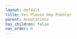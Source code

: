 ```yaml
---
layout: default
title: Yes Please Amy Poehler
parent: Annotations
has_children: false
nav_order: 0
---
```

<html xmlns="http://www.w3.org/TR/1999/REC-html-in-xml" xml:lang="en"
	lang="en">
	<head>
                <meta http-equiv="Content-Type" content="application/xhtml+xml; charset=UTF-8" />
                <!-- HTML5 -->
                <meta charset="UTF-8"/>
		<style type="text/css">
                    .bodyContainer {
    font-family: Arial, Helvetica, sans-serif;
    text-align: center;
    padding-left: 32px;
    padding-right: 32px;
}

.notebookFor {
    font-size: 18px;
    font-weight: 700;
    text-align: center;
    color: rgb(119, 119, 119);
    margin: 24px 0px 0px;
    padding: 0px;
}

.bookTitle {
    font-size: 32px;
    font-weight: 700;
    text-align: center;
    color: #333333;
    margin-top: 22px;
    padding: 0px;
}

.authors {
    font-size: 13px;
    font-weight: 700;
    text-align: center;
    color: rgb(119, 119, 119);
    margin-top: 22px;
    margin-bottom: 24px; 
    padding: 0px;
}

.citation {
    font-size: 16px;
    font-weight: 500;
    text-align: center;
    color: #333333;
    margin-top: 22px;
    margin-bottom: 24px;
    padding: 0px;
}

.sectionHeading {
    font-size: 24px;
    font-weight: 700;
    text-align: left;
    color: #333333;
    margin-top: 24px;
    padding: 0px;
}

.noteHeading {
    font-size: 18px;
    font-weight: 700;
    text-align: left;
    color: #333333;
    margin-top: 20px;
    padding: 0px;
}

.noteText {
    font-size: 18px;
    font-weight: 500;
    text-align: left;
    color: #333333;
    margin: 2px 0px 0px;
    padding: 0px;
}

.highlight_blue {
    color: rgb(178, 205, 251);
}

.highlight_orange {
    color: #ffd7ae;
}

.highlight_pink {
    color: rgb(255, 191, 206);
}

.highlight_yellow {
    color: rgb(247, 206, 0);
}

.notebookGraphic {
    margin-top: 10px;
    text-align: left;
}

.notebookGraphic img {
    -o-box-shadow:      0px 0px 5px #888;
    -icab-box-shadow:   0px 0px 5px #888;
    -khtml-box-shadow:  0px 0px 5px #888;
    -moz-box-shadow:    0px 0px 5px #888;
    -webkit-box-shadow: 0px 0px 5px #888;
    box-shadow:         0px 0px 5px #888; 
    max-width: 100%;
    height: auto;
}

hr {
    border: 0px none;
    height: 1px;
    background: none repeat scroll 0% 0% rgb(221, 221, 221);
}

		</style>
		<script type="text/javascript">
		    
		</script>
		<title></title>
	</head>
    <body>
        <div class="bodyContainer">
            <div class="notebookFor">
Notebook for
</div>
<div class="bookTitle">
Yes Please (Amy Poehler) (Z-Library)
</div>
<div class="authors">
</div>
<div class="citation">
</div>
<hr />

            <div class="sectionHeading">
Writing Is Hard: A Preface
</div>
<div class="noteHeading">
Highlight (<span class="highlight_yellow">yellow</span>) -  Page 12
</div>
<div class="noteText">
The truth is, writing is this: hard and boring and occasionally great but usually not.
</div>
<div class="noteHeading">
Highlight (<span class="highlight_yellow">yellow</span>) -  Page 14
</div>
<div class="noteText">
Nora Ephron’s Heartburn
</div>
<div class="noteHeading">
Highlight (<span class="highlight_yellow">yellow</span>) -  Page 17
</div>
<div class="noteText">
You do it because the doing of it is the thing. The doing is the thing. The talking and worrying and thinking is not the thing. That is what I know. Writing the book is about writing the book.
</div>
<div class="noteHeading">
Highlight (<span class="highlight_yellow">yellow</span>) -  Page 17
</div>
<div class="noteText">
what else are we going to do? Say no? Say no to an opportunity that may be slightly out of our comfort zone? Quiet our voice because we are worried it is not perfect?
</div>
<div class="sectionHeading">
Instructions for How to Use This Book
</div>
<div class="noteHeading">
Highlight (<span class="highlight_yellow">yellow</span>) -  Page 21
</div>
<div class="noteText">
they say “Yes please” because most people are rude and nice manners are the secret keys to the universe.
</div>
<div class="sectionHeading">
Part One: Say Whatever You Want
</div>
<div class="noteHeading">
Highlight (<span class="highlight_yellow">yellow</span>) - How I Fell in Love with Improv: Boston >  Page 32
</div>
<div class="noteText">
The accent is a really hard thing for me. It reminds me of my family and my childhood, but it’s one of the worst- sounding accents out there.
</div>
<div class="noteHeading">
Highlight (<span class="highlight_yellow">yellow</span>) - Plain Girl vs. the Demon >  Page 37
</div>
<div class="noteText">
I hate how I look. I hate how my face looks my body looks I am too fat or too skinny or too tall or too wide or my legs are too stupid and my face is too smiley or my teeth are dumb and my nose is serious and my stomach is being so lame. Then we think, “I am so ungrateful.
</div>
<div class="noteHeading">
Highlight (<span class="highlight_yellow">yellow</span>) - Plain Girl vs. the Demon >  Page 38
</div>
<div class="noteText">
We wore silk blouses and shoulder pads, neon earrings and jodhpur pants.
</div>
<div class="noteHeading">
Highlight (<span class="highlight_yellow">yellow</span>) - Plain Girl vs. the Demon >  Page 40
</div>
<div class="noteText">
Is there a word for when you are young and pretending to have lived and loved a thousand lives?
</div>
<div class="noteHeading">
Highlight (<span class="highlight_yellow">yellow</span>) - Plain Girl vs. the Demon >  Page 40
</div>
<div class="noteText">
But I cannot, in good faith, pretend I have fallen in love with how I look. The demon still visits me often.
</div>
<div class="noteHeading">
Highlight (<span class="highlight_yellow">yellow</span>) - Plain Girl vs. the Demon >  Page 42
</div>
<div class="noteText">
Decide what your currency is early. Let go of what you will never have. People who do this are happier and sexier.
</div>
<div class="noteHeading">
Highlight (<span class="highlight_yellow">yellow</span>) - Plain Girl vs. the Demon >  Page 43
</div>
<div class="noteText">
Looking silly can be very powerful. People who are committing and taking risks become the king and queen of my prom.
</div>
<div class="noteHeading">
Highlight (<span class="highlight_yellow">yellow</span>) - Plain Girl vs. the Demon >  Page 44
</div>
<div class="noteText">
Sticking up for ourselves in the same way we would one of our friends is a hard but satisfying thing to do. Sometimes it works.
</div>
<div class="noteHeading">
Highlight (<span class="highlight_yellow">yellow</span>) - Laughing to Crying to Laughing >  Page 50
</div>
<div class="noteText">
Trying to get pregnant is the most vulnerable thing in the world.
</div>
<div class="noteHeading">
Highlight (<span class="highlight_yellow">yellow</span>) - Sorry, Sorry, Sorry >  Page 87
</div>
<div class="noteText">
I made a lot of noise because I felt bad about hurting someone’s feelings and I didn’t want to get quiet and really figure out how I felt.
</div>
<div class="noteHeading">
Highlight (<span class="highlight_yellow">yellow</span>) - Sorry, Sorry, Sorry >  Page 88
</div>
<div class="noteText">
Shame is difficult. It’s a weapon and a signal. It can paralyze or motivate.
</div>
<div class="noteHeading">
Highlight (<span class="highlight_yellow">yellow</span>) - Sorry, Sorry, Sorry >  Page 88
</div>
<div class="noteText">
We want so badly to plead our case and tell our story. The bad news is that everybody has a story.
</div>
<div class="noteHeading">
Highlight (<span class="highlight_yellow">yellow</span>) - Sorry, Sorry, Sorry >  Page 89
</div>
<div class="noteText">
I like picking fair targets. I don’t like calling babies on websites ugly or comedy that relies on humiliation.
</div>
<div class="noteHeading">
Highlight (<span class="highlight_yellow">yellow</span>) - Sorry, Sorry, Sorry >  Page 94
</div>
<div class="noteText">
Too many people already fear, and are often disgusted or put off in other ways by disability and it saddened me to think of the impact the skit may have had in adding fuel to that fire.
</div>
<div class="noteHeading">
Highlight (<span class="highlight_yellow">yellow</span>) - Sorry, Sorry, Sorry >  Page 95
</div>
<div class="noteText">
Shame makes people abandon their children and drink themselves to death. It also keeps us from true happiness. An apology is a glorious release.
</div>
<div class="noteHeading">
Highlight (<span class="highlight_yellow">yellow</span>) - Talk to Yourself Like You’re Ninety >  Page 109
</div>
<div class="noteText">
The strange thing is that the moment people start looking at you less is when you start being able to see through people more.
</div>
<div class="noteHeading">
Highlight (<span class="highlight_yellow">yellow</span>) - Talk to Yourself Like You’re Ninety >  Page 109
</div>
<div class="noteText">
Gone are the days (hopefully) when you take everything personally and internalize everyone’s behavior.
</div>
<div class="noteHeading">
Highlight (<span class="highlight_yellow">yellow</span>) - Talk to Yourself Like You’re Ninety >  Page 110
</div>
<div class="noteText">
The pressure of “What are you going to do?” makes everybody feel like they haven’t done anything yet.
</div>
<div class="noteHeading">
Highlight (<span class="highlight_yellow">yellow</span>) - Talk to Yourself Like You’re Ninety >  Page 110
</div>
<div class="noteText">
Young and old need to relax in the moment and live where they are. Be Here Now, like the great book says.
</div>
<div class="noteHeading">
Highlight (<span class="highlight_yellow">yellow</span>) - Talk to Yourself Like You’re Ninety >  Page 111
</div>
<div class="noteText">
Here’s what my ninety- year- old self tells me.
</div>
<div class="sectionHeading">
Part Two: Do Whatever You Like
</div>
<div class="noteHeading">
Highlight (<span class="highlight_yellow">yellow</span>) - How I Fell in Love with Improv: Chicago >  Page 115
</div>
<div class="noteText">
When people are nervous and put on the spot, they tend to show you who they really are.
</div>
<div class="noteHeading">
Highlight (<span class="highlight_yellow">yellow</span>) - How I Fell in Love with Improv: Chicago >  Page 119
</div>
<div class="noteText">
I started improvising with people better than me and got better myself. I started to call myself an artist.
</div>
<div class="noteHeading">
Highlight (<span class="highlight_yellow">yellow</span>) - How I Fell in Love with Improv: Chicago >  Page 124
</div>
<div class="noteText">
Being foolish was the smartest thing to do.
</div>
<div class="noteHeading">
Highlight (<span class="highlight_yellow">yellow</span>) - The Russians Are Coming >  Page 134
</div>
<div class="noteText">
And then Keri’s mom, Ginny, got cancer. Suddenly the world was small and tight. Our parents could get sick and our pretend games felt a million miles
</div>
<div class="noteHeading">
Highlight (<span class="highlight_yellow">yellow</span>) - The Russians Are Coming >  Page 135
</div>
<div class="noteText">
All of my practice chasing bad guys did not add up to much. Cancer was too scary and too real, and I wanted the whole thing to go away.
</div>
<div class="noteHeading">
Highlight (<span class="highlight_yellow">yellow</span>) - The Russians Are Coming >  Page 136
</div>
<div class="noteText">
luxury afforded to those of us left untouched by trauma. Sometimes I would use these tragedy- porn shows to unlock deep feelings or cut through the numbness. I would read terrible stories to punish myself for my lucky life.
</div>
<div class="noteHeading">
Highlight (<span class="highlight_yellow">yellow</span>) - The Russians Are Coming >  Page 136
</div>
<div class="noteText">
One evening, Will tried to gently point out that drinking a bottle of wine by myself while I watched Oprah on DVR probably wasn’t the best way to feel better.
</div>
<div class="noteHeading">
Highlight (<span class="highlight_yellow">yellow</span>) - The Russians Are Coming >  Page 136
</div>
<div class="noteText">
Let’s end by pointing out all the positive ways you can scare yourself and feel alive. You can tell someone you love them first.
</div>
<div class="noteHeading">
Highlight (<span class="highlight_yellow">yellow</span>) - The Russians Are Coming >  Page 136
</div>
<div class="noteText">
You can jump out of an airplane or spend Christmas Day all by your lonesome. You can help people who need help and fight real bad guys.
</div>
<div class="noteHeading">
Highlight (<span class="highlight_yellow">yellow</span>) - The Russians Are Coming >  Page 137
</div>
<div class="noteText">
Adventure and danger can be good for your heart and soul. Violence and desperation are brutal things to search out. Why search out the horror? It’s around us in real ways every day.
</div>
<div class="noteHeading">
Highlight (<span class="highlight_yellow">yellow</span>) - Every Mother Needs a Wife >  Page 153
</div>
<div class="noteText">
9. A stay- at- home mother needs a nanny, can afford one, and refuses to hire one, and in doing so denies her kids another caring and nurturing adult and denies herself some much- needed personal time and self- care.
</div>
<div class="noteHeading">
Highlight (<span class="highlight_yellow">yellow</span>) - My World-Famous Sex Advice >  Page 157
</div>
<div class="noteText">
Don’t have sex with people you don’t want to have sex with. Remember that no matter how old you are, every time you see that person the first thing you will think of is “I had sex with you.”
</div>
<div class="noteHeading">
Highlight (<span class="highlight_yellow">yellow</span>) - My World-Famous Sex Advice >  Page 158
</div>
<div class="noteText">
Cool it on the porn and jerking off. We think porn is great and so is jerking off, but if we are going to have sex it may cause some problems. If you depend too heavily on the technical or visual then you may not notice the real flesh- and- blood person in your bed.
</div>
<div class="noteHeading">
Highlight (<span class="highlight_yellow">yellow</span>) - My World-Famous Sex Advice >  Page 158
</div>
<div class="noteText">
you don’t get an erection, we know it’s usually not because of us. We look concerned because we are wondering if it will keep happening.
</div>
<div class="noteHeading">
Highlight (<span class="highlight_yellow">yellow</span>) - Gimme That Pudding >  Page 161
</div>
<div class="noteText">
The worst part of being nominated for any award is that despite your best efforts, you start to want the pudding. You spend weeks thinking about how it doesn’t matter and it’s all just an honor and then seconds before the name of the winner is announced everything inside you screams . . . “GIMME THAT PUDDING!!”
</div>
<div class="noteHeading">
Highlight (<span class="highlight_yellow">yellow</span>) - Gimme That Pudding >  Page 162
</div>
<div class="noteText">
which shows you how much power distraction can hold. I ended up having a very fun night and coming to the realization that the less seriously I take these things, the better. I honestly don’t even remember who won that year. (Kristin Chenoweth.)
</div>
<div class="noteHeading">
Highlight (<span class="highlight_yellow">yellow</span>) - Gimme That Pudding >  Page 165
</div>
<div class="noteText">
Nothing reminds you of what is important more than being face- to- face with children who lack basic love and care. My separation had given me a major case of the fuck- its. Ambivalence can be a powerful tool.
</div>
<div class="noteHeading">
Highlight (<span class="highlight_yellow">yellow</span>) - Bad Sleeper >  Page 178
</div>
<div class="noteText">
The thing about little babies is that you are always afraid they are going to die. At least in the beginning. You are constantly checking to make sure they didn’t die and you haven’t killed them.
</div>
<div class="noteHeading">
Highlight (<span class="highlight_yellow">yellow</span>) - Bad Sleeper >  Page 179
</div>
<div class="noteText">
Annie from Annie says, when she reminds us that tomorrow is only a day away. Sleep can completely change your entire outlook on life. One good night’s sleep can help you realize that you shouldn’t break up with someone, or you are being too hard on your friend, or you actually will win the race or the game or get the job.
</div>
<div class="sectionHeading">
Part Three: Be Whoever You Are
</div>
<div class="noteHeading">
Highlight (<span class="highlight_yellow">yellow</span>) - How I Fell in Love with Improv: New York >  Page 188
</div>
<div class="noteText">
It was sketch and improv 24/ 7. We had no one to take care of but ourselves.
</div>
<div class="noteHeading">
Highlight (<span class="highlight_yellow">yellow</span>) - Don’t Forget to Tip Your Waitresses >  Page 210
</div>
<div class="noteText">
I learned almost all the people in a working kitchen are having sex with each other. Except for the Bangladeshi busboys, who are supporting three kids back home and trying not to strangle the awful white teenagers complaining about their summer job.
</div>
<div class="noteHeading">
Highlight (<span class="highlight_yellow">yellow</span>) - Don’t Forget to Tip Your Waitresses >  Page 211
</div>
<div class="noteText">
I learned that I was getting way too good at a job that was not my life’s passion. I learned that I was the only one not doing cocaine.
</div>
<div class="noteHeading">
Highlight (<span class="highlight_yellow">yellow</span>) - Treat Your Career Like a Bad Boyfriend >  Page 217
</div>
<div class="noteText">
One, my teeth were kind of jacked up, and that never bodes well in close- ups. Two, I don’t have symmetrical good looks
</div>
<div class="noteHeading">
Highlight (<span class="highlight_yellow">yellow</span>) - Treat Your Career Like a Bad Boyfriend >  Page 217
</div>
<div class="noteText">
have ever gotten was due to someone knowing my work or seeing me in something else. I was in UCB and Andy Richter suggested I do stuff for Conan. Being on Conan helped me land a part in Deuce Bigalow. My UCB television show and friends helped me get an audition for SNL; my SNL connections resulted in Parks and Recreation.
</div>
<div class="noteHeading">
Highlight (<span class="highlight_yellow">yellow</span>) - Treat Your Career Like a Bad Boyfriend >  Page 218
</div>
<div class="noteText">
Plenty of talented people don’t have the careers they want. Plenty of untalented people make millions and make movies. There is a difference between determination and talent. Hard work doesn’t always matter.
</div>
<div class="noteHeading">
Highlight (<span class="highlight_yellow">yellow</span>) - Treat Your Career Like a Bad Boyfriend >  Page 218
</div>
<div class="noteText">
not want something can work. Really not caring if you get it takes a lifetime of practice.
</div>
<div class="noteHeading">
Highlight (<span class="highlight_yellow">yellow</span>) - Treat Your Career Like a Bad Boyfriend >  Page 218
</div>
<div class="noteText">
am introducing a new idea. Try to care less. Practice ambivalence. Learn to let go of wanting it. Treat your career like a bad boyfriend.
</div>
<div class="noteHeading">
Highlight (<span class="highlight_yellow">yellow</span>) - Treat Your Career Like a Bad Boyfriend >  Page 219
</div>
<div class="noteText">
Creativity is connected to your passion, that light inside you that drives you. That joy that comes when you do something you love. That small voice that tells you, “I like this. Do this again. You are good at it. Keep going.”
</div>
<div class="noteHeading">
Highlight (<span class="highlight_yellow">yellow</span>) - Treat Your Career Like a Bad Boyfriend >  Page 219
</div>
<div class="noteText">
Career is different. Career is the stringing together of opportunities and jobs. Mix in public opinion and past regrets.
</div>
<div class="noteHeading">
Highlight (<span class="highlight_yellow">yellow</span>) - Treat Your Career Like a Bad Boyfriend >  Page 219
</div>
<div class="noteText">
Career is the thing that will not fill you up and never make you truly whole. Depending on your career is like eating cake for breakfast and wondering why you start crying an hour later.
</div>
<div class="noteHeading">
Highlight (<span class="highlight_yellow">yellow</span>) - Treat Your Career Like a Bad Boyfriend >  Page 220
</div>
<div class="noteText">
Either way, we both agreed that ambivalence is key to success.
</div>
<div class="noteHeading">
Highlight (<span class="highlight_yellow">yellow</span>) - Treat Your Career Like a Bad Boyfriend >  Page 220
</div>
<div class="noteText">
You have to care about your work but not about the result. You have to care about how good you are and how good you feel, but not about how good people think you are or how good people think you look.
</div>
<div class="noteHeading">
Highlight (<span class="highlight_yellow">yellow</span>) - Treat Your Career Like a Bad Boyfriend >  Page 221
</div>
<div class="noteText">
You will never climb Career Mountain and get to the top and shout, “I made it!”
</div>
<div class="noteHeading">
Highlight (<span class="highlight_yellow">yellow</span>) - Treat Your Career Like a Bad Boyfriend >  Page 221
</div>
<div class="noteText">
Most people I know struggle with that complicated soup of feeling slighted on one hand and like a total fraud on the other. Our ego is a monster that loves to sit at the head of the table, and I have learned that my ego is just as rude and loud and hungry as everyone else’s. It doesn’t matter how much you get; you are left wanting more. Success is filled with MSG.
</div>
<div class="noteHeading">
Highlight (<span class="highlight_yellow">yellow</span>) - Treat Your Career Like a Bad Boyfriend >  Page 221
</div>
<div class="noteText">
It will reward you every time you don’t act needy. It will chase you if you act like other things (passion, friendship, family, longevity) are more important to you.
</div>
<div class="noteHeading">
Highlight (<span class="highlight_yellow">yellow</span>) - I’m So Proud of You >  Page 228
</div>
<div class="noteText">
around with me. I have been called a bitch and a lesbian when I rejected a guy in college. I have locked eyes with various subway masturbators. I have been mugged but not raped, pushed and spit on by someone I knew, and forced to pull over in a road- rage incident where a man stuck his head into my car and told me he was going to “cum in my face.” And I count myself very lucky. That is what “very lucky” feels like. Oof.
</div>
<div class="noteHeading">
Note - I’m So Proud of You >  Page 228
</div>
<div class="noteText">
What kind of country this is? Probably iys going to increase in the coming years
</div>
<div class="noteHeading">
Highlight (<span class="highlight_yellow">yellow</span>) - I’m So Proud of You >  Page 228
</div>
<div class="noteText">
It can make it hard not to be on high alert for people using power to manipulate you.
</div>
<div class="noteHeading">
Highlight (<span class="highlight_yellow">yellow</span>) - I’m So Proud of You >  Page 231
</div>
<div class="noteText">
It was hard to feel like somebody didn’t like me. It felt like such a failure. I don’t care as much now.
</div>
<div class="noteHeading">
Highlight (<span class="highlight_yellow">yellow</span>) - I’m So Proud of You >  Page 233
</div>
<div class="noteText">
“Most men fear getting laughed at or humiliated by a romantic prospect while most women fear rape and death”?
</div>
<div class="noteHeading">
Highlight (<span class="highlight_yellow">yellow</span>) - Let’s Build a Park >  Page 241
</div>
<div class="noteText">
We would shoot eight or nine pages in a twelve- hour day, which is about double what one shoots on a feature film. There were very few makeup touch- ups or lighting adjustments.
</div>
<div class="noteHeading">
Highlight (<span class="highlight_yellow">yellow</span>) - Let’s Build a Park >  Page 245
</div>
<div class="noteText">
Because remember, the talking about the thing isn’t the thing. The doing of the thing is the thing.
</div>
<div class="noteHeading">
Highlight (<span class="highlight_yellow">yellow</span>) - Let’s Build a Park >  Page 247
</div>
<div class="noteText">
The whole time Mike kept reminding me to keep my head down and control the only thing I could, which was the work. Somehow we survived.
</div>
<div class="noteHeading">
Highlight (<span class="highlight_yellow">yellow</span>) - Let’s Build a Park >  Page 248
</div>
<div class="noteText">
We were upset, because as we know, no matter how much you think you don’t want the pudding, once people start telling you that you might get the pudding it makes you want that pudding bad. Instead of being upset,
</div>
<div class="noteHeading">
Highlight (<span class="highlight_yellow">yellow</span>) - Things They Don’t Tell You About the Biz >  Page 263
</div>
<div class="noteText">
But here’s what no one in the biz will tell you. When you’re the actor, you have little control.
</div>
<div class="noteHeading">
Highlight (<span class="highlight_yellow">yellow</span>) - Things They Don’t Tell You About the Biz >  Page 263
</div>
<div class="noteText">
It ain’t easy to get up in front of people and really go for it. Good actors make acting look easy, which means most people think they can do it. Most people can’t. I tell this story because I want to be honest about the biz.
</div>
<div class="noteHeading">
Highlight (<span class="highlight_yellow">yellow</span>) - Things They Don’t Tell You About the Biz >  Page 264
</div>
<div class="noteText">
But here’s what no one in the biz will tell you. Writing can be thankless. People treat writing like it’s some elegant act but it’s usually lonely and isolating.
</div>
<div class="noteHeading">
Highlight (<span class="highlight_yellow">yellow</span>) - Things They Don’t Tell You About the Biz >  Page 264
</div>
<div class="noteText">
They decide when the day is done and whether or not we “got it.” Sometimes they get to have sex with an actor or actress, or at least their assistant. Directing is the most powerful job on any set.
</div>
<div class="noteHeading">
Highlight (<span class="highlight_yellow">yellow</span>) - Things They Don’t Tell You About the Biz >  Page 265
</div>
<div class="noteText">
Directing is a headache. You have to think of everything all the time. It’s your fault if a stunt goes wrong.
</div>
<div class="noteHeading">
Highlight (<span class="highlight_yellow">yellow</span>) - Things They Don’t Tell You About the Biz >  Page 265
</div>
<div class="noteText">
The producer creates, orchestrates, and, most importantly, makes that paper. Being a producer means you have the most connections and you have done your time in the trenches.
</div>
<div class="noteHeading">
Highlight (<span class="highlight_yellow">yellow</span>) - Things They Don’t Tell You About the Biz >  Page 265
</div>
<div class="noteText">
Producing is exhausting. If you are any good you have many projects going on at once and they are each on the verge of falling apart.
</div>
<div class="noteHeading">
Highlight (<span class="highlight_yellow">yellow</span>) - Time Travel >  Page 268
</div>
<div class="noteText">
We hold hands with our high school friends and swear to never lose touch, and then we do.
</div>
<div class="noteHeading">
Highlight (<span class="highlight_yellow">yellow</span>) - Time Travel >  Page 268
</div>
<div class="noteText">
Change is the only constant. Your ability to navigate and tolerate change and its painful uncomfortableness directly correlates to your happiness and general well- being.
</div>
<div class="noteHeading">
Highlight (<span class="highlight_yellow">yellow</span>) - Time Travel >  Page 269
</div>
<div class="noteText">
Time moves too slow or too fast. But I know a secret. You can control time. You can stop it or stretch it or loop it around. You can travel back and forth by living in the moment and paying attention. Time can be your bitch if you just let go of the “next” and the “before.”
</div>
<div class="noteHeading">
Highlight (<span class="highlight_yellow">yellow</span>) - Time Travel >  Page 270
</div>
<div class="noteText">
There is someone in your life right now who may end up being your enemy, your wife, or your boss. Lift up your head and you may notice.
</div>
<div class="noteHeading">
Highlight (<span class="highlight_yellow">yellow</span>) - Time Travel >  Page 270
</div>
<div class="noteText">
That is the key to time travel. You can only move if you are actually in the moment. You have to be where you are to get where you need to go.
</div>

        </div>
    </body>
</html>
